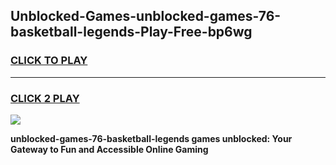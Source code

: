 
## Unblocked-Games-unblocked-games-76-basketball-legends-Play-Free-bp6wg
<h3>
<a href="https://premium76.site?title=unblocked-games-76-basketball-legends&ref=09A">CLICK TO PLAY</a></h3>
<hr>

<h3>
<a href="https://premium76.site?title=unblocked-games-76-basketball-legends&ref=09A">CLICK 2 PLAY</a>
  
</h3>

<a href="https://premium76.site?title=unblocked-games-76-basketball-legends&ref=09A"><img src="https://clearcache.store/games.png"></a>


**unblocked-games-76-basketball-legends games unblocked: Your Gateway to Fun and Accessible Online Gaming**
